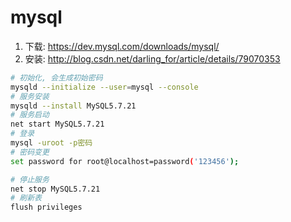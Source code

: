 # mysql

1. 下载: <https://dev.mysql.com/downloads/mysql/>
1. 安装: <http://blog.csdn.net/darling_for/article/details/79070353>

```bash
# 初始化, 会生成初始密码
mysqld --initialize --user=mysql --console
# 服务安装
mysqld --install MySQL5.7.21
# 服务启动
net start MySQL5.7.21
# 登录
mysql -uroot -p密码
# 密码变更
set password for root@localhost=password('123456');

# 停止服务
net stop MySQL5.7.21
# 刷新表
flush privileges
```